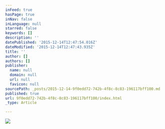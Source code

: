 ```yaml
---
inFeed: true
hasPage: true
inNav: false
inLanguage: null
starred: false
keywords: []
description: ''
datePublished: '2015-12-14T12:47:54.016Z'
dateModified: '2015-12-14T12:47:43.935Z'
title: ''
author: []
authors: []
publisher:
  name: null
  domain: null
  url: null
  favicon: null
sourcePath: _posts/2015-12-14-9f0edd72-742b-4f8c-8c83-196117bff100.md
published: true
url: 9f0edd72-742b-4f8c-8c83-196117bff100/index.html
_type: Article

---
```

![](https://the-grid-user-content.s3-us-west-2.amazonaws.com/febbd3be-2168-4184-ad6d-1fe59614fc93.jpg)